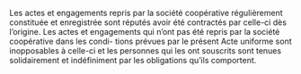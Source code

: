 Les actes et engagements repris par la société coopérative régulièrement constituée et enregistrée sont réputés avoir été contractés par celle-ci dès l’origine.
Les actes et engagements qui n’ont pas été repris par la société coopérative dans les condi- tions prévues par le présent Acte uniforme sont inopposables à celle-ci et les personnes qui les ont souscrits sont tenues solidairement et indéfiniment par les obligations qu’ils comportent.